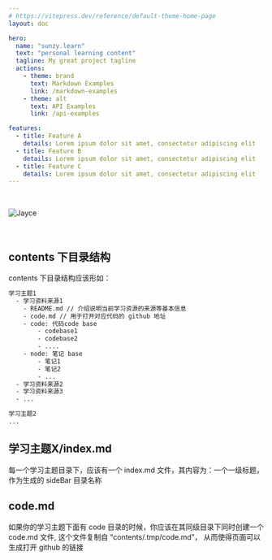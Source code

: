 ```yaml
---
# https://vitepress.dev/reference/default-theme-home-page
layout: doc 

hero:
  name: "sunzy.learn"
  text: "personal learning content"
  tagline: My great project tagline
  actions:
    - theme: brand
      text: Markdown Examples
      link: /markdown-examples
    - theme: alt
      text: API Examples
      link: /api-examples

features:
  - title: Feature A
    details: Lorem ipsum dolor sit amet, consectetur adipiscing elit
  - title: Feature B
    details: Lorem ipsum dolor sit amet, consectetur adipiscing elit
  - title: Feature C
    details: Lorem ipsum dolor sit amet, consectetur adipiscing elit
---
```



<img style="margin:2rem 0" src="https://count.getloli.com/get/@:sunzy_learn?theme=rule34" alt="Jayce" />

## contents 下目录结构

contents 下目录结构应该形如：
```bash
学习主题1
  - 学习资料来源1
    - README.md // 介绍说明当前学习资源的来源等基本信息
    - code.md // 用于打开对应代码的 github 地址
    - code: 代码code base
        - codebase1
        - codebase2
        - ....
    - node: 笔记 base
        - 笔记1
        - 笔记2
        - ...
  - 学习资料来源2
  - 学习资料来源3
  - ...

学习主题2
...

```

## 学习主题X/index.md

每一个学习主题目录下，应该有一个 index.md 文件，其内容为：一个一级标题，作为生成的 sideBar 目录名称

## code.md

如果你的学习主题下面有 code 目录的时候，你应该在其同级目录下同时创建一个 code.md 文件, 这个文件复制自 “contents/.tmp/code.md”， 从而使得页面可以生成打开 github 的链接



